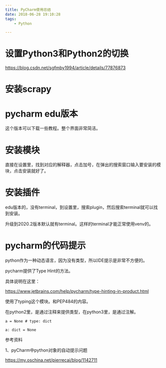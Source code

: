 ```yaml
---
title: PyCharm使用总结
date: 2018-06-28 19:10:28
tags:
	- Python

---
```




# 设置Python3和Python2的切换

https://blog.csdn.net/sgfmby1994/article/details/77876873



# 安装scrapy



# pycharm edu版本

这个版本可以下载一些教程。整个界面非常简洁。



# 安装模块

直接在设置里，找到对应的解释器，点击加号，在弹出的搜索窗口输入要安装的模块，点击安装就好了。



# 安装插件

edu版本的，没有terminal，到设置里，搜索plugin，然后搜索terminal就可以找到安装。

升级到2020.2版本默认就有terminal。这样的terminal才能正常使用venv的。



# pycharm的代码提示

python作为一种动态语言，因为没有类型，所以IDE提示是非常不方便的。

pycharm提供了Type Hint的方法。

具体说明在这里：

https://www.jetbrains.com/help/pycharm/type-hinting-in-product.html

使用了typing这个模块。和PEP484的内容。

在python2里，是通过注释来提供类型，在python3里，是通过注解。

```
a = None # type: dict
```

```
a: dict = None
```



参考资料

1、pyCharm中python对象的自动提示问题

https://my.oschina.net/pierrecai/blog/1142711